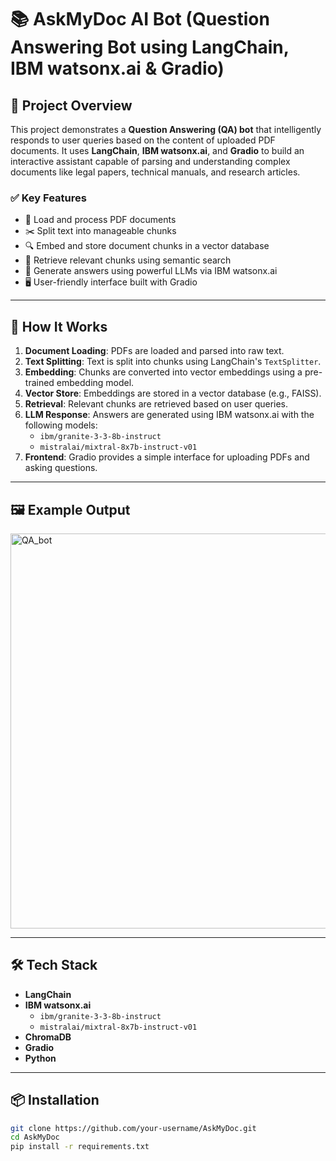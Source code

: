 # 📚 AskMyDoc AI Bot (Question Answering Bot using LangChain, IBM watsonx.ai & Gradio)

## 🧠 Project Overview

This project demonstrates a **Question Answering (QA) bot** that intelligently responds to user queries based on the content of uploaded PDF documents. It uses **LangChain**, **IBM watsonx.ai**, and **Gradio** to build an interactive assistant capable of parsing and understanding complex documents like legal papers, technical manuals, and research articles.

### ✅ Key Features

- 📄 Load and process PDF documents  
- ✂️ Split text into manageable chunks  
- 🔍 Embed and store document chunks in a vector database  
- 🧭 Retrieve relevant chunks using semantic search  
- 🤖 Generate answers using powerful LLMs via IBM watsonx.ai  
- 🖥️ User-friendly interface built with Gradio  

---

## 🚀 How It Works

1. **Document Loading**: PDFs are loaded and parsed into raw text.  
2. **Text Splitting**: Text is split into chunks using LangChain's `TextSplitter`.  
3. **Embedding**: Chunks are converted into vector embeddings using a pre-trained embedding model.  
4. **Vector Store**: Embeddings are stored in a vector database (e.g., FAISS).  
5. **Retrieval**: Relevant chunks are retrieved based on user queries.  
6. **LLM Response**: Answers are generated using IBM watsonx.ai with the following models:  
   - `ibm/granite-3-3-8b-instruct`  
   - `mistralai/mixtral-8x7b-instruct-v01`  
7. **Frontend**: Gradio provides a simple interface for uploading PDFs and asking questions.

---

## 🖼️ Example Output
<img width="1257" height="632" alt="QA_bot" src="https://github.com/user-attachments/assets/93945c82-d644-4a00-844f-5fc79572dfb1" />

---

## 🛠️ Tech Stack

- **LangChain**  
- **IBM watsonx.ai**  
  - `ibm/granite-3-3-8b-instruct`  
  - `mistralai/mixtral-8x7b-instruct-v01`  
- **ChromaDB**  
- **Gradio**  
- **Python**

---

## 📦 Installation

```bash
git clone https://github.com/your-username/AskMyDoc.git
cd AskMyDoc
pip install -r requirements.txt
